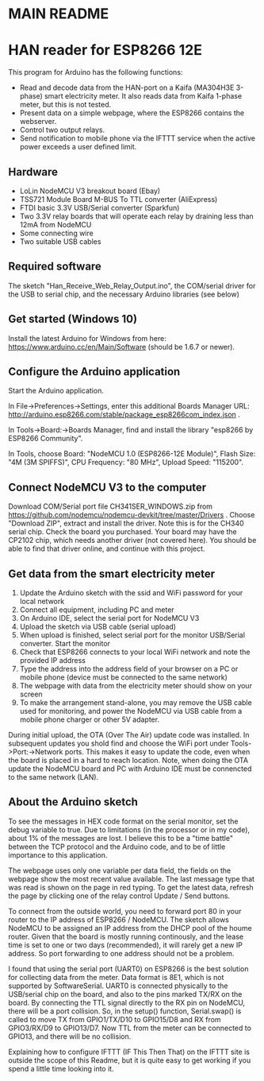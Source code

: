 # MAIN README

HAN reader for ESP8266 12E
==========================

This program for Arduino has the following functions:
* Read and decode data from the HAN-port on a Kaifa (MA304H3E 3-phase) smart electricity meter. It also reads data from Kaifa 1-phase meter, but this is not tested.
* Present data on a simple webpage, where the ESP8266 contains the webserver.
* Control two output relays.
* Send notification to mobile phone via the IFTTT service when the active power exceeds a user defined limit.

Hardware
--------
* LoLin NodeMCU V3 breakout board (Ebay)
* TSS721 Module Board M-BUS To TTL converter (AliExpress)
* FTDI basic 3.3V USB/Serial converter (Sparkfun)
* Two 3.3V relay boards that will operate each relay by draining less than 12mA from NodeMCU
* Some connecting wire
* Two suitable USB cables

Required software
-----------------
The sketch "Han_Receive_Web_Relay_Output.ino", the COM/serial driver for the USB to serial chip, and the necessary Arduino libraries (see below)

Get started (Windows 10)
------------------------
Install the latest Arduino for Windows from here: https://www.arduino.cc/en/Main/Software (should be 1.6.7 or newer).

Configure the Arduino application
---------------------------------
Start the Arduino application.

In File->Preferences->Settings, enter this additional Boards Manager URL: http://arduino.esp8266.com/stable/package_esp8266com_index.json .

In Tools->Board:->Boards Manager, find and install the library "esp8266 by ESP8266 Community".

In Tools, choose Board: "NodeMCU 1.0 (ESP8266-12E Module)", Flash Size: "4M (3M SPIFFS)", CPU Frequency: "80 MHz", Upload Speed: "115200".

Connect NodeMCU V3 to the computer
----------------------------------
Download COM/Serial port file CH341SER_WINDOWS.zip from https://github.com/nodemcu/nodemcu-devkit/tree/master/Drivers . Choose "Download ZIP", extract and install the driver. Note this is for the CH340 serial chip. Check the board you purchased. Your board may have the CP2102 chip, which needs another driver (not covered here). You should be able to find that driver online, and continue with this project.

Get data from the smart electricity meter
-----------------------------------------
 1. Update the Arduino sketch with the ssid and WiFi password for your local network
 2. Connect all equipment, including PC and meter
 3. On Arduino IDE, select the serial port for NodeMCU V3
 4. Upload the sketch via USB cable (serial upload)
 5. When upload is finished, select serial port for the monitor USB/Serial converter. Start the monitor
 6. Check that ESP8266 connects to your local WiFi network and note the provided IP address
 7. Type the address into the address field of your browser on a PC or mobile phone (device must be connected to the same network)
 8. The webpage with data from the electricity meter should show on your screen
10. To make the arrangement stand-alone, you may remove the USB cable used for monitoring,
    and power the NodeMCU via USB cable from a mobile phone charger or other 5V adapter.

During initial upload, the OTA (Over The Air) update code was installed. In subsequent updates you shold find and choose the WiFi port under Tools->Port:->Network ports. This makes it easy to update the code, even when the board is placed in a hard to reach location. Note, when doing the OTA update the NodeMCU board and PC with Arduino IDE must be connencted to the same network (LAN).

About the Arduino sketch
------------------------
To see the messages in HEX code format on the serial monitor, set the debug variable to true. Due to limitations (in the processor or in my code), about 1% of the messages are lost. I believe this to be a "time battle" between the TCP protocol and the Arduino code, and to be of little importance to this application.

The webpage uses only one variable per data field, the fields on the webpage show the most recent value available. The last message type that was read is shown on the page in red typing. To get the latest data, refresh the page by clicking one of the relay control Update / Send buttons.

To connect from the outside world, you need to forward port 80 in your router to the IP address of ESP8266 / NodeMCU. The sketch allows NodeMCU to be assigned an IP address from the DHCP pool of the houme router. Given that the board is mostly running continously, and the lease time is set to one or two days (recommended), it will rarely get a new IP address. So port forwarding to one address should not be a problem. 

I found that using the serial port (UART0) on ESP8266 is the best solution for collecting data from the meter. Data format is 8E1, which is not supported by SoftwareSerial.
UART0 is connected physically to the USB/serial chip on the board, and also to the pins marked TX/RX on the board. By connecting the TTL signal directly to the RX pin on NodeMCU, there will be a port collision. So, in the setup() function, Serial.swap() is called to move TX from GPIO1/TX/D10 to GPIO15/D8 and RX from GPIO3/RX/D9 to GPIO13/D7. Now TTL from the meter can be connected to GPIO13, and there will be no collision.

Explaining how to configure IFTTT (IF This Then That) on the IFTTT site is outside the scope of this Readme, but it is quite easy to get working if you spend a little time looking into it.
